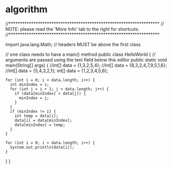 # algorithm


//*******************************************************************
// NOTE: please read the 'More Info' tab to the right for shortcuts.
//*******************************************************************

import java.lang.Math; // headers MUST be above the first class

// one class needs to have a main() method
public class HelloWorld
{
  // arguments are passed using the text field below this editor
  public static void main(String[] args)
  {
    //int[] data = {1,3,2,5,4};
    //int[] data = {8,3,2,4,7,9,5,1,6};
    //int[] data = {5,4,3,2,1};
    int[] data = {1,2,3,4,5,6};
    
    for (int i = 0; i < data.length; i++) {
      int minIndex = i;
      for (int j = i + 1; j < data.length; j++) {
        if (data[minIndex] > data[j]) {
          minIndex = j;
        }
      }
      if (minIndex != i) {
        int temp = data[i];
        data[i] = data[minIndex];
        data[minIndex] = temp;
      }
    }
    
    for (int i = 0; i < data.length; i++) {
      System.out.println(data[i]); 
    }
  }
}
